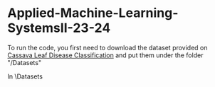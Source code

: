 # Applied-Machine-Learning-SystemsII-23-24

To run the code, you first need to download the dataset provided on [Cassava Leaf Disease Classification](https://www.kaggle.com/competitions/cassava-leaf-disease-classification/overview) and put them under the folder "/Datasets"

In \Datasets
